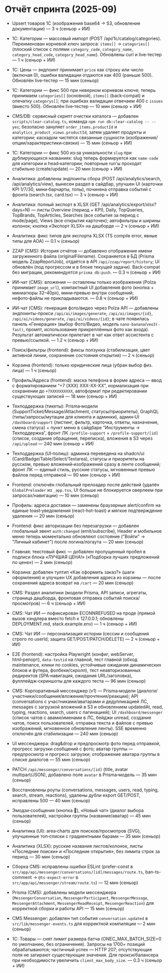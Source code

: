 # Отчёт спринта (2025-09)

- Upsert товаров 1С (изображения base64 → S3, обновление документации) — 3 ч (сеньор + ИИ)
- 1С: Категории — массовый импорт (POST /api/1c/catalog/categories). Переименован корневой ключ запроса: `items[]` → `categories[]` (плоский список с полями `category_code`, `category_name`, `category_head_code`, `category_head_name`). Обновлены curl и live‑тестер — 1 ч (сеньор + ИИ)
- 1С: Цены — эндпоинт принимает `price` как строку или число (включая 0), ошибки валидации отдаются как 400 (раньше 500). Обновлён live‑тестер — 15 мин (сеньор)
- 1С: Категории — фикс 500 при неверном корневом ключе; теперь принимаем `categories[]` (основной), `items[]` (back‑compat) и опечатку `categorys[]`; при ошибках валидации отвечаем 400 с `issues` (вместо 500). Обновлён live‑тестер — 10 мин (сеньор + ИИ)
- CMS/DB: сервисный скрипт очистки каталога — добавлен `scripts/clear-catalog.ts`, команда `npm run db:clear-catalog -- --yes`; безопасно зануляет `order_items.productId` и `analytics_product_views.productId`, затем удаляет продукты и категории; каскадом чистятся связанные сущности (изображения/опции/характеристики‑связки) — 15 мин (сеньор + ИИ)
 - 1С: Категории — фикс 500 из‑за уникальности `slug` при дублирующихся названиях: slug теперь формируется как `name-code` для категории и head‑категории; повторные run'ы проходят стабильно (create/update) — 20 мин (сеньор + ИИ)
 - Аналитика: добавлены эндпоинты сбора (POST /api/analytics/search, /api/analytics/view), вынесен раздел в сайдбар, улучшен UI (карточки KPI 1/7/30, мини‑барчарты, топы), починена отправка событий с фронта (search.tsx, card.tsx) — 3 ч (сеньор + ИИ)
 - Аналитика: полный экспорт в XLSX (GET /api/analytics/export/xlsx?days=N) — листы Overview (период + KPI), Daily, TopQueries, TopBrands, TopArticles, Searches (все события за период с mode/page), Views (все открытия карточек); автофильтры и ширины колонок; кнопка «Экспорт XLSX» на дашборде — 2 ч (сеньор + ИИ)
- Аналитика: фикс типов для экспорта XLSX (TS compile error, явные типы для AOA) — 0.1 ч (сеньор)
- ZZAP (CMS): История отчётов — добавлено отображение имени загруженного файла (originalFilename). Сохраняется в БД (Prisma модель ZzapReportJob), отдаётся в API `/api/zzap/report/history`; UI обновлён (под прогрессом и в блоке текущей задачи). Back‑compat без миграции, рекомендуется `prisma db:push`. — 0.3 ч (сеньор + ИИ)
 - ИИ‑чат (CMS): вложения — оставлены только изображения (Polza принимает `image_url`), компактный UI добавления фото (кнопка + миниатюры 32–40px), мини‑превью внутри сообщений; нефото‑файлы не прикладываются. — 0.8 ч (сеньор + ИИ)
 - ИИ‑чат (CMS): генерация фото/видео через Polza API — добавлены эндпоинты-прокси `/api/ai/images/generate`, `/api/ai/images/{id}`, `/api/ai/videos/generate`, `/api/ai/videos/{id}`; в чате появилась панель «Генерация» (выбор Фото/Видео, модель `nano-banana`/`veo3(-fast)`, промпт, использование прикреплённых фото как входа). Результат автоматически прилетает в чат как ответ ассистента с превью/ссылкой. — 1.2 ч (сеньор + ИИ)
- Поиск/фильтры (frontend): фиксы ползунка (стабилизация, цвет активной линии, сохранение состояния открытия) — 2 ч (сеньор)
- Корзина (frontend): только юридические лица (убран выбор физ. лица) — 1 ч (сеньор)
- Профиль/Адреса (frontend): маска телефона в форме адреса — ввод с форматированием “+7 (XXX) XXX-XX-XX”, нормализация при сохранении до `+7XXXXXXXXXX`, автоформат при редактировании существующих записей — 18 мин (сеньор + ИИ)

 - Техподдержка (тикеты): Prisma‑модели (SupportTicket/Message/Attachment, статусы/приоритеты), GraphQL (типы/запросы/мутации для клиента и админки), админ‑UI `/dashboard/support` (листинг, фильтр, карточка, ответы, назначение, смена статуса) + пункт меню в сайдбаре “Инструменты → Техподдержка”, фронт ЛК `/profile-support` + `/profile-support/[id]` (список, создание обращения, переписка), вложения в S3 через `/api/upload` — 240 мин (сеньор + ИИ)
 - Техподдержка (UI‑полиш): админка переведена на shadcn/ui (Card/Badge/Table/Select/Textarea), статусы и приоритеты на русском, превью вложений‑изображений сразу в ленте сообщений; фронт ЛК — единый стиль, русские статусы, мгновенные превью файлов перед отправкой — 90 мин (сеньор + ИИ)
- Frontend: отключён глобальный прелоадер после действий (удалён `GlobalPreloader` из `_app.tsx`, UI больше не блокируется оверлеем при запросах/навигации) — 10 мин (сеньор)
- Профиль: адреса доставки — заменены браузерные alert/confirm на единые toast‑уведомления (react-hot-toast) и мягкое подтверждение удаления — 20 мин (сеньор)
- Frontend: фикc авторизации без перезагрузки — добавлен глобальный эвент `auth:changed` (emit/subscribe), Header и мобильное меню теперь моментально обновляют состояние ("Войти" → "Личный кабинет") после логина/логаута — 20 мин (сеньор)
- Главная: текстовый фикс — добавлен пропущенный пробел в подписи блока «ЛУЧШАЯ ЦЕНА!» («Подборка лучших предложений по цене») — 2 мин (сеньор)
- Корзина: добавлен тултип «Как оформить заказ?» (шаги оформления) и улучшен UX добавления адреса из корзины — после сохранения адреса возврат на `/cart` — 20 мин (сеньор)
- CMS: Раздел аналитики (модели Prisma, API записи, агрегаты, страница дашборда, фронтовая отправка событий поиска/просмотров) — 6 ч (сеньор + ИИ)
- CMS: Чат ИИ — пофиксирован ECONNREFUSED на проде (прямой вызов хэндлера вместо fetch к 127.0.0.1; обновлены DEPLOYMENT.md, stack.example.env) — 1 ч (сеньор + ИИ)
- CMS: Чат ИИ — персонализация истории (сессии и сообщения строго по userId; защита GET/POST/PATCH/DELETE) — 2 ч (сеньор + ИИ)

 - E2E (frontend): настройка Playwright (конфиг, webServer, html‑репорт), `data-testid` на главной, тест главной (обход maintenance, клики по cookies, устойчивые ожидания динамических блоков и футера, фолбеки/скролл), тест неавторизованных редиректов (SPA‑навигация, ожидания URL/заголовка), фуллпейдж‑скриншоты для каждого теста — 96 мин (сеньор)
 - CMS: Корпоративный мессенджер (v1) — Prisma‑модели (диалоги/участники/сообщения/вложения/прочтения/реакции); API (conversations с участниками/аватарами и дедупликацией ЛС, messages с загрузкой вложений в S3 и обновлением updatedAt, read, typing, reactions, search, users с пагинацией); UI `/dashboard/messenger` (список чатов с авами/именами в ЛС, бейджи unread, создание чатов, поиск пользователей, отправка текста и файлов с превью изображений, мгновенное обновление ленты). SSE временно отключён для стабилизации — 240 мин (сеньор)
  - UI мессенджера: drag&drop и предпросмотр фото перед отправкой, прогресс загрузки сообщений с фото; аватар группы — предпросмотр и прогресс загрузки; отображение аватара группы в списке диалогов — 55 мин (сеньор)
  - PATCH `/api/messenger/conversations/[id]` (title, avatar multipart/JSON), добавлено поле `avatar` в Prisma‑модель — 35 мин (сеньор)
  - Восстановлены роуты (conversations, messages, users, read, typing, search, stream, reactions), удалены дубли export GET/POST, исправлены 500 — 40 мин (сеньор)
  - Эмодзи‑сообщения (кнопка 🙂), «Новый чат» (диалог выбора пользователей), настройки группы (название/аватар) — 45 мин (сеньор)

- Аналитика (UI): area‑charts для поисков/просмотров (SVG), улучшенные топ‑списки с градиентными барами — 35 мин (сеньор)
- Аналитика (XLSX): русские названия листов/колонок, листы «Последние поиски» и «Последние открытия», без лимита строк за период — 30 мин (сеньор)

- Сборка CMS: исправлены ошибки ESLint (prefer-const в `src/app/api/messenger/conversations/[id]/messages/route.ts`, ban-ts-comment → `@ts-expect-error` в `src/app/api/messenger/stream/route.ts`) — 12 мин (сеньор)

- Prisma (CMS): добавлены модели мессенджера (`MessengerConversation`, `MessengerParticipant`, `MessengerMessage`, `MessengerAttachment`, `MessengerReadReceipt`, `MessengerReaction`) для корректной сборки и работы API — 15 мин (сеньор)

- CMS Messenger: добавлен тип события `conversation.updated` в `src/lib/messenger-events.ts` для корректной компиляции — 2 мин (сеньор)
 
 - 1С: Товары — снят лимит размера батча (ONEC_MAX_BATCH_SIZE=0 по умолчанию, без ограничения). Запросы на 1700+ позиций обрабатываются; частичный успех — HTTP 207; отсутствующие поля не затирают существующие значения. Для прокси/балансера при необходимости увеличить `client_max_body_size`. — 0.3 ч (сеньор + ИИ)
